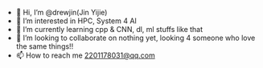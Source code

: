 - 👋 Hi, I’m @drewjin(Jin Yijie)
- 👀 I’m interested in HPC, System 4 AI
- 🌱 I’m currently learning cpp & CNN, dl, ml stuffs like that
- 💞️ I’m looking to collaborate on nothing yet, looking 4 someone who love the same things!!
- 📫 How to reach me 2201178031@qq.com

<!---
Jinyijiedrew/Jinyijiedrew is a ✨ special ✨ repository because its `README.md` (this file) appears on your GitHub profile.
You can click the Preview link to take a look at your changes.
--->
